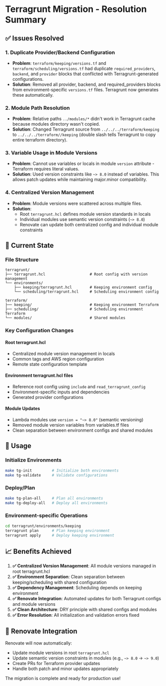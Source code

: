 # Terragrunt Migration - Resolution Summary

## ✅ Issues Resolved

### 1. **Duplicate Provider/Backend Configuration**
- **Problem**: `terraform/keeping/versions.tf` and `terraform/scheduling/versions.tf` had duplicate `required_providers`, `backend`, and `provider` blocks that conflicted with Terragrunt-generated configurations.
- **Solution**: Removed all provider, backend, and required_providers blocks from environment-specific `versions.tf` files. Terragrunt now generates these automatically.

### 2. **Module Path Resolution** 
- **Problem**: Relative paths `../modules/*` didn't work in Terragrunt cache because modules directory wasn't copied.
- **Solution**: Changed Terragrunt source from `../../../terraform/keeping` to `../../../terraform//keeping` (double slash tells Terragrunt to copy entire terraform directory).

### 3. **Variable Usage in Module Versions**
- **Problem**: Cannot use variables or locals in module `version` attribute - Terraform requires literal values.
- **Solution**: Used version constraints like `~> 8.0` instead of variables. This allows patch updates while maintaining major.minor compatibility.

### 4. **Centralized Version Management**
- **Problem**: Module versions were scattered across multiple files.
- **Solution**: 
  - Root `terragrunt.hcl` defines module version standards in locals
  - Individual modules use semantic version constraints (`~> 8.0`)
  - Renovate can update both centralized config and individual module constraints

## 🚀 Current State

### File Structure
```
terragrunt/
├── terragrunt.hcl                    # Root config with version management
└── environments/
    ├── keeping/terragrunt.hcl        # Keeping environment config  
    └── scheduling/terragrunt.hcl     # Scheduling environment config

terraform/
├── keeping/                          # Keeping environment Terraform
├── scheduling/                       # Scheduling environment Terraform  
└── modules/                          # Shared modules
```

### Key Configuration Changes

#### Root terragrunt.hcl
- Centralized module version management in locals
- Common tags and AWS region configuration
- Remote state configuration template

#### Environment terragrunt.hcl files
- Reference root config using `include` and `read_terragrunt_config`
- Environment-specific inputs and dependencies
- Generated provider configurations

#### Module Updates
- Lambda modules use `version = "~> 8.0"` (semantic versioning)
- Removed module version variables from variables.tf files
- Clean separation between environment configs and shared modules

## 🔧 Usage

### Initialize Environments
```bash
make tg-init         # Initialize both environments
make tg-validate     # Validate configurations
```

### Deploy/Plan
```bash
make tg-plan-all     # Plan all environments
make tg-deploy-all   # Deploy all environments
```

### Environment-specific Operations
```bash
cd terragrunt/environments/keeping
terragrunt plan      # Plan keeping environment
terragrunt apply     # Deploy keeping environment
```

## 📈 Benefits Achieved

1. **✅ Centralized Version Management**: All module versions managed in root terragrunt.hcl
2. **✅ Environment Separation**: Clean separation between keeping/scheduling with shared configuration
3. **✅ Dependency Management**: Scheduling depends on keeping environment
4. **✅ Renovate Integration**: Automated updates for both Terragrunt configs and module versions
5. **✅ Clean Architecture**: DRY principle with shared configs and modules
6. **✅ Error Resolution**: All initialization and validation errors fixed

## 🔄 Renovate Integration

Renovate will now automatically:
- Update module versions in root `terragrunt.hcl`
- Update semantic version constraints in modules (e.g., `~> 8.0` → `~> 9.0`)
- Create PRs for Terraform provider updates
- Handle both patch and minor updates appropriately

The migration is complete and ready for production use!
